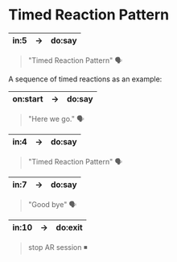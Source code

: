 # Timed Reaction Pattern
| in:5	| →	| do:say | 
|---|---|---|
> "Timed Reaction Pattern" 🗣

A sequence of timed reactions as an example:

| on:start	| →	| do:say | 
|---|---|---|
> "Here we go." 🗣

| in:4	| →	| do:say | 
|---|---|---|
> "Timed Reaction Pattern" 🗣

| in:7	| →	| do:say | 
|---|---|---|
> "Good bye" 🗣

| in:10	| →	| do:exit | 
|---|---|---|
> stop AR session ◾